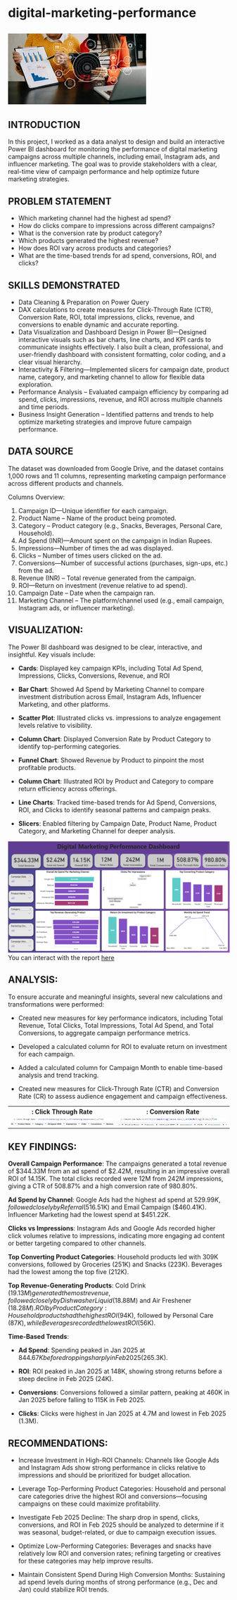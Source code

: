 # digital-marketing-performance


![](digitalmarketimage.jpg)
---
## INTRODUCTION

In this project, I worked as a data analyst to design and build an interactive Power BI dashboard for monitoring the performance of digital marketing campaigns across multiple channels, including email, Instagram ads, and influencer marketing.
The goal was to provide stakeholders with a clear, real-time view of campaign performance and help optimize future marketing strategies.

## PROBLEM STATEMENT

- Which marketing channel had the highest ad spend?
- How do clicks compare to impressions across different campaigns?
- What is the conversion rate by product category?
- Which products generated the highest revenue?
- How does ROI vary across products and categories?
- What are the time-based trends for ad spend, conversions, ROI, and clicks?


## SKILLS DEMONSTRATED

- Data Cleaning & Preparation on Power Query
- DAX calculations to create measures for Click-Through Rate (CTR), Conversion Rate, ROI, total impressions, clicks, revenue, and conversions to enable dynamic and accurate reporting.
- Data Visualization and Dashboard Design in Power BI—Designed interactive visuals such as bar charts, line charts, and KPI cards to communicate insights effectively. I also built a clean, professional, and user-friendly dashboard with consistent formatting, color coding, and a clear visual hierarchy.
- Interactivity & Filtering—Implemented slicers for campaign date, product name, category, and marketing channel to allow for flexible data exploration.
- Performance Analysis – Evaluated campaign efficiency by comparing ad spend, clicks, impressions, revenue, and ROI across multiple channels and time periods.
- Business Insight Generation – Identified patterns and trends to help optimize marketing strategies and improve future campaign performance.

## DATA SOURCE

The dataset was downloaded from Google Drive, and the dataset contains 1,000 rows and 11 columns, representing marketing campaign performance across different products and channels.

 Columns Overview:

1. Campaign ID—Unique identifier for each campaign.
2. Product Name – Name of the product being promoted.
3. Category – Product category (e.g., Snacks, Beverages, Personal Care, Household).
4. Ad Spend (INR)—Amount spent on the campaign in Indian Rupees.
5. Impressions—Number of times the ad was displayed.
6. Clicks – Number of times users clicked on the ad.
7. Conversions—Number of successful actions (purchases, sign-ups, etc.) from the ad.
8. Revenue (INR) – Total revenue generated from the campaign.
9. ROI—Return on investment (revenue relative to ad spend).
10. Campaign Date – Date when the campaign ran.
11. Marketing Channel – The platform/channel used (e.g., email campaign, Instagram ads, or influencer marketing).

## VISUALIZATION:

The Power BI dashboard was designed to be clear, interactive, and insightful. Key visuals include:

- **Cards**: Displayed key campaign KPIs, including Total Ad Spend, Impressions, Clicks, Conversions, Revenue, and ROI

- **Bar Chart**: Showed Ad Spend by Marketing Channel to compare investment distribution across Email, Instagram Ads, Influencer Marketing, and other platforms.

- **Scatter Plot**: Illustrated clicks vs. impressions to analyze engagement levels relative to visibility.

- **Column Chart**: Displayed Conversion Rate by Product Category to identify top-performing categories.

- **Funnel Chart**: Showed Revenue by Product to pinpoint the most profitable products.

- **Column Chart**: Illustrated ROI by Product and Category to compare return efficiency across offerings.

- **Line Charts**: Tracked time-based trends for Ad Spend, Conversions, ROI, and Clicks to identify seasonal patterns and campaign peaks.

- **Slicers**: Enabled filtering by Campaign Date, Product Name, Product Category, and Marketing Channel for deeper analysis.

![](POWERBIPROJECT.png)
You can interact with the report [here](OgbuMaryjanePowerBIProject.pbix)

## ANALYSIS:

To ensure accurate and meaningful insights, several new calculations and transformations were performed:

- Created new measures for key performance indicators, including Total Revenue, Total Clicks, Total Impressions, Total Ad Spend, and Total Conversions, to aggregate campaign performance metrics.

- Developed a calculated column for ROI to evaluate return on investment for each campaign.

- Added a calculated column for Campaign Month to enable time-based analysis and trend tracking.

- Created new measures for Click-Through Rate (CTR) and Conversion Rate (CR) to assess audience engagement and campaign effectiveness.

 <table>
  <tr>
    <th>: Click Through Rate</th>
    <th>: Conversion Rate</th>
  </tr>
  <tr>
    <td><img src="CTR.png" width="500"></td>
    <td><img src="Conversionrate.png" width="500"></td>
  </tr>
</table>

## KEY FINDINGS:

**Overall Campaign Performance**: The campaigns generated a total revenue of $344.33M from an ad spend of $2.42M, resulting in an impressive overall ROI of 14.15K. The total clicks recorded were 12M from 242M impressions, giving a CTR of 508.87% and a high conversion rate of 980.80%.

**Ad Spend by Channel**: Google Ads had the highest ad spend at $529.99K, followed closely by Referral ($516.51K) and Email Campaign ($460.41K). Influencer Marketing had the lowest spend at $451.22K.

**Clicks vs Impressions**: Instagram Ads and Google Ads recorded higher click volumes relative to impressions, indicating more engaging ad content or better targeting compared to other channels.

**Top Converting Product Categories**: Household products led with 309K conversions, followed by Groceries (251K) and Snacks (223K). Beverages had the lowest among the top five (212K).

**Top Revenue-Generating Products**: Cold Drink ($19.13M) generated the most revenue, followed closely by Dishwasher Liquid ($18.88M) and Air Freshener ($18.28M).
ROI by Product Category: Household products had the highest ROI ($94K), followed by Personal Care ($87K), while Beverages recorded the lowest ROI ($56K).

**Time-Based Trends**:

- **Ad Spend**: Spending peaked in Jan 2025 at $844.67K before dropping sharply in Feb 2025 ($265.3K).

- **ROI**: ROI peaked in Jan 2025 at 148K, showing strong returns before a steep decline in Feb 2025 (24K).

- **Conversions**: Conversions followed a similar pattern, peaking at 460K in Jan 2025 before falling to 115K in Feb 2025.

- **Clicks**: Clicks were highest in Jan 2025 at 4.7M and lowest in Feb 2025 (1.3M).

## RECOMMENDATIONS:
- Increase Investment in High-ROI Channels: Channels like Google Ads and Instagram Ads show strong performance in clicks relative to impressions and should be prioritized for budget allocation.

- Leverage Top-Performing Product Categories: Household and personal care categories drive the highest ROI and conversions—focusing campaigns on these could maximize profitability.

- Investigate Feb 2025 Decline: The sharp drop in spend, clicks, conversions, and ROI in Feb 2025 should be analyzed to determine if it was seasonal, budget-related, or due to campaign execution issues.

- Optimize Low-Performing Categories: Beverages and snacks have relatively low ROI and conversion rates; refining targeting or creatives for these categories may help improve results.

- Maintain Consistent Spend During High Conversion Months: Sustaining ad spend levels during months of strong performance (e.g., Dec and Jan) could stabilize ROI trends.





